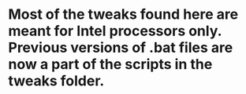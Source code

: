 # Most of the tweaks found here are meant for Intel processors only. Previous versions of .bat files are now a part of the scripts in the tweaks folder.
